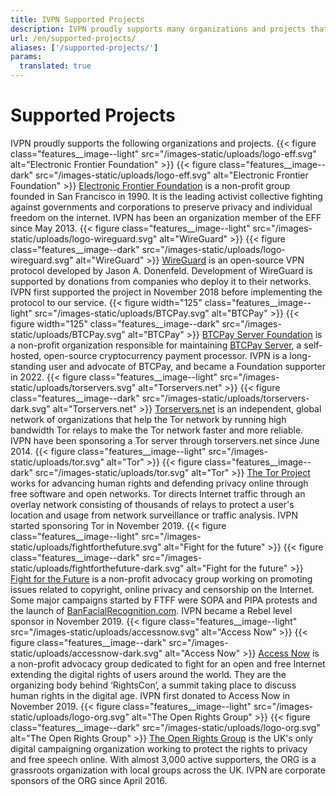 ```yaml
---
title: IVPN Supported Projects
description: IVPN proudly supports many organizations and projects that closely align with our values. Read more about our beliefs and why we do what we do.
url: /en/supported-projects/
aliases: ['/supported-projects/']
params:
  translated: true
---
```

# Supported Projects

IVPN proudly supports the following organizations and projects.
{{< figure class="features__image--light" src="/images-static/uploads/logo-eff.svg" alt="Electronic Frontier Foundation" >}}
{{< figure class="features__image--dark" src="/images-static/uploads/logo-eff.svg" alt="Electronic Frontier Foundation" >}}
[Electronic Frontier Foundation](https://www.eff.org) is a non-profit group founded in San Francisco in 1990. It is the leading activist collective fighting against governments and corporations to preserve privacy and individual freedom on the internet. IVPN has been an organization member of the EFF since May 2013.
{{< figure class="features__image--light" src="/images-static/uploads/logo-wireguard.svg" alt="WireGuard" >}}
{{< figure class="features__image--dark" src="/images-static/uploads/logo-wireguard.svg" alt="WireGuard" >}}
[WireGuard](https://www.wireguard.com) is an open-source VPN protocol developed by Jason A. Donenfeld. Development of WireGuard is supported by donations from companies who deploy it to their networks. IVPN first supported the project in November 2018 before implementing the protocol to our service.
{{< figure width="125" class="features__image--light" src="/images-static/uploads/BTCPay.svg" alt="BTCPay" >}}
{{< figure width="125" class="features__image--dark" src="/images-static/uploads/BTCPay.svg" alt="BTCPay" >}}
[BTCPay Server Foundation](https://foundation.btcpayserver.org) is a non-profit organization responsible for maintaining [BTCPay Server](https://btcpayserver.org), a self-hosted, open-source cryptocurrency payment processor. IVPN is a long-standing user and advocate of BTCPay, and became a Foundation supporter in 2022.
{{< figure class="features__image--light" src="/images-static/uploads/torservers.svg" alt="Torservers.net" >}}
{{< figure class="features__image--dark" src="/images-static/uploads/torservers-dark.svg" alt="Torservers.net" >}}
[Torservers.net](https://torservers.net) is an independent, global network of organizations that help the Tor network by running high bandwidth Tor relays to make the Tor network faster and more reliable. IVPN have been sponsoring a Tor server through torservers.net since June 2014.
{{< figure class="features__image--light" src="/images-static/uploads/tor.svg" alt="Tor" >}}
{{< figure class="features__image--dark" src="/images-static/uploads/tor.svg" alt="Tor" >}}
[The Tor Project](https://www.torproject.org/) works for advancing human rights and defending privacy online through free software and open networks. Tor directs Internet traffic through an overlay network consisting of thousands of relays to protect a user's location and usage from network surveillance or traffic analysis. IVPN started sponsoring Tor in November 2019.
{{< figure class="features__image--light" src="/images-static/uploads/fightforthefuture.svg" alt="Fight for the future" >}}
{{< figure class="features__image--dark" src="/images-static/uploads/fightforthefuture-dark.svg" alt="Fight for the future" >}}
[Fight for the Future](https://www.fightforthefuture.org/) is a non-profit advocacy group working on promoting issues related to copyright, online privacy and censorship on the Internet. Some major campaigns started by FTFF were SOPA and PIPA protests and the launch of [BanFacialRecognition.com](http://banfacialrecognition.com/). IVPN became a Rebel level sponsor in November 2019.
{{< figure class="features__image--light" src="/images-static/uploads/accessnow.svg" alt="Access Now" >}}
{{< figure class="features__image--dark" src="/images-static/uploads/accessnow-dark.svg" alt="Access Now" >}}
[Access Now](https://www.accessnow.org/) is a non-profit advocacy group dedicated to fight for an open and free Internet extending the digital rights of users around the world. They are the organizing body behind ‘RightsCon’, a summit taking place to discuss human rights in the digital age. IVPN first donated to Access Now in November 2019.
{{< figure class="features__image--light" src="/images-static/uploads/logo-org.svg" alt="The Open Rights Group" >}}
{{< figure class="features__image--dark" src="/images-static/uploads/logo-org.svg" alt="The Open Rights Group" >}}
[The Open Rights Group](https://www.openrightsgroup.org) is the UK's only digital campaigning organization working to protect the rights to privacy and free speech online. With almost 3,000 active supporters, the ORG is a grassroots organization with local groups across the UK. IVPN are corporate sponsors of the ORG since April 2016.
